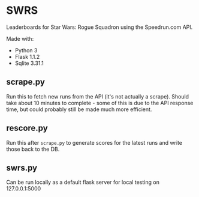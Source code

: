 # SWRS

Leaderboards for Star Wars: Rogue Squadron using the Speedrun.com API.

Made with:
- Python 3
- Flask 1.1.2
- Sqlite 3.31.1

## scrape.py

Run this to fetch new runs from the API (it's not actually a scrape). Should take about 10 minutes to complete - some of this is due to the API response time, but could probably still be made much more efficient.

## rescore.py

Run this after `scrape.py` to generate scores for the latest runs and write those back to the DB.

## swrs.py

Can be run locally as a default flask server for local testing on 127.0.0.1:5000

